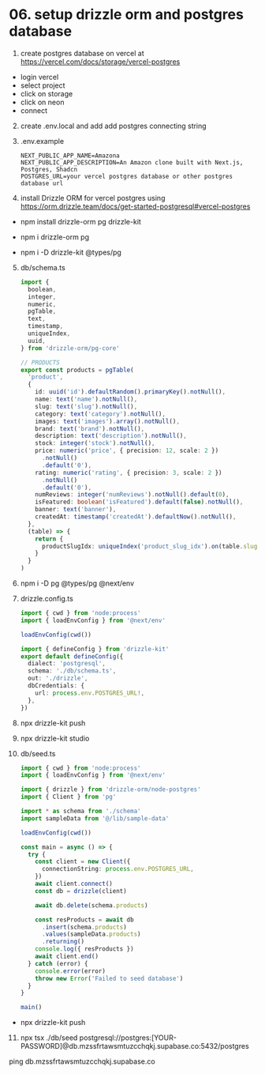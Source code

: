# 06. setup drizzle orm and postgres database

1. create postgres database on vercel at https://vercel.com/docs/storage/vercel-postgres

- login vercel
- select project
- click on storage
- click on neon
- connect

2. create .env.local and add add postgres connecting string
3. .env.example

   ```env
   NEXT_PUBLIC_APP_NAME=Amazona
   NEXT_PUBLIC_APP_DESCRIPTION=An Amazon clone built with Next.js, Postgres, Shadcn
   POSTGRES_URL=your vercel postgres database or other postgres database url
   ```

4. install Drizzle ORM for vercel postgres using https://orm.drizzle.team/docs/get-started-postgresql#vercel-postgres

- npm install drizzle-orm pg drizzle-kit

- npm i drizzle-orm pg
- npm i -D drizzle-kit @types/pg

5. db/schema.ts

   ```ts
   import {
     boolean,
     integer,
     numeric,
     pgTable,
     text,
     timestamp,
     uniqueIndex,
     uuid,
   } from 'drizzle-orm/pg-core'

   // PRODUCTS
   export const products = pgTable(
     'product',
     {
       id: uuid('id').defaultRandom().primaryKey().notNull(),
       name: text('name').notNull(),
       slug: text('slug').notNull(),
       category: text('category').notNull(),
       images: text('images').array().notNull(),
       brand: text('brand').notNull(),
       description: text('description').notNull(),
       stock: integer('stock').notNull(),
       price: numeric('price', { precision: 12, scale: 2 })
         .notNull()
         .default('0'),
       rating: numeric('rating', { precision: 3, scale: 2 })
         .notNull()
         .default('0'),
       numReviews: integer('numReviews').notNull().default(0),
       isFeatured: boolean('isFeatured').default(false).notNull(),
       banner: text('banner'),
       createdAt: timestamp('createdAt').defaultNow().notNull(),
     },
     (table) => {
       return {
         productSlugIdx: uniqueIndex('product_slug_idx').on(table.slug),
       }
     }
   )
   ```

6. npm i -D pg @types/pg @next/env
7. drizzle.config.ts

   ```ts
   import { cwd } from 'node:process'
   import { loadEnvConfig } from '@next/env'

   loadEnvConfig(cwd())

   import { defineConfig } from 'drizzle-kit'
   export default defineConfig({
     dialect: 'postgresql',
     schema: './db/schema.ts',
     out: './drizzle',
     dbCredentials: {
       url: process.env.POSTGRES_URL!,
     },
   })
   ```

8. npx drizzle-kit push
9. npx drizzle-kit studio
10. db/seed.ts

    ```ts
    import { cwd } from 'node:process'
    import { loadEnvConfig } from '@next/env'

    import { drizzle } from 'drizzle-orm/node-postgres'
    import { Client } from 'pg'

    import * as schema from './schema'
    import sampleData from '@/lib/sample-data'

    loadEnvConfig(cwd())

    const main = async () => {
      try {
        const client = new Client({
          connectionString: process.env.POSTGRES_URL,
        })
        await client.connect()
        const db = drizzle(client)

        await db.delete(schema.products)

        const resProducts = await db
          .insert(schema.products)
          .values(sampleData.products)
          .returning()
        console.log({ resProducts })
        await client.end()
      } catch (error) {
        console.error(error)
        throw new Error('Failed to seed database')
      }
    }

    main()
    ```

- npx drizzle-kit push

11. npx tsx ./db/seed
    postgresql://postgres:[YOUR-PASSWORD]@db.mzssfrtawsmtuzcchqkj.supabase.co:5432/postgres

ping db.mzssfrtawsmtuzcchqkj.supabase.co
